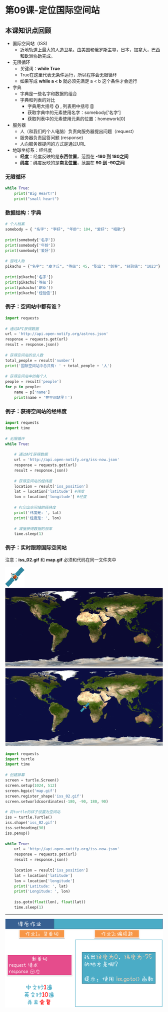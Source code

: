 # 第09课-定位国际空间站

## 本课知识点回顾

* 国际空间站（ISS)
    * 近地轨道上最大的人造卫星。由美国和俄罗斯主导，日本，加拿大，巴西和欧洲协助完成。
* 无限循环
    * 关键词：**while True**
    * True在这里代表无条件运行，所以程序会无限循环
    * 如果写成 **while a < b** 就必须先满足 a < b 这个条件才会运行
* 字典
    * 字典是一些名字和数据的组合
    * 字典和列表的对比
        * 字典用大括号 **{}** , 列表用中括号 **[]**
        * 获取字典中的元素使用名字：somebody['名字']
        * 获取列表中的元素使用元素的位置：homework[0]
* 服务器
    * 人（和我们的个人电脑）负责向服务器提出问题（request）
    * 服务器负责回答问题 (response)
    * 人向服务器提问的方式是通过URL
* 地球坐标系：经纬度
    * **经度**：经度反映的是**东西位置**，范围在 **-180 到 180之间**
    * **纬度**：纬度反映的是**南北位置**，范围在 **90 到 -90之间**


### 无限循环
```python
while True:
    print("Big Heart!")
    print("small heart")
```

### 数据结构：字典
```python
# 个人档案
somebody = { "名字": "李好", "年龄": 104, "爱好": "唱歌"}

print(somebody['名字'])
print(somebody['年龄'])
print(somebody['爱好'])

# 游戏人物
pikachu = {"名字": "皮卡丘", "等级": 45, "职业": "剑客", "经验值": "1023"}

print(pikachu['名字'])
print(pikachu['等级'])
print(pikachu['职业'])
print(pikachu['经验值'])
```


### 例子：空间站中都有谁？
```python
import requests

# 通过API获得数据
url = 'http://api.open-notify.org/astros.json'
response = requests.get(url)
result = response.json()

# 获得空间站的总人数
total_people = result['number']
print('国际空间站中总共有: ' + total_people + '人')

# 获得空间站中的每个人
people = result['people']
for p in people:
    name = p['name']
    print(name + '在空间站里！')

```

### 例子：获得空间站的经纬度
```python
import requests
import time

# 无限循环
while True:

    # 通过API获得数据
    url = 'http://api.open-notify.org/iss-now.json'
    response = requests.get(url)
    result = response.json()

    # 获得空间站的经纬度
    location = result['iss_position']
    lat = location['latitude'] #纬度
    lon = location['longitude'] #经度

    # 打印出空间站的经纬度
    print('纬度是: ', lat)
    print('经度是: ', lon)

    # 减慢获得数据的频率
    time.sleep(1)
```

### 例子：实时跟踪国际空间站
注意：**iss_02.gif** 和 **map.gif** 必须和代码在同一文件夹中

![](/assets/iss_02.gif)
![](/assets/map.gif)
![](/assets/tracking_satellite.png)
```python
import requests
import turtle
import time

# 创建屏幕
screen = turtle.Screen()
screen.setup(1024, 512)
screen.bgpic('map.gif')
screen.register_shape('iss_02.gif')
screen.setworldcoordinates(-180, -90, 180, 90)

# 将turtle的样子设置为空间站
iss = turtle.Turtle()
iss.shape('iss_02.gif')
iss.setheading(90)
iss.penup()

while True:
    url = 'http://api.open-notify.org/iss-now.json'
    response = requests.get(url)
    result = response.json()

    location = result['iss_position']
    lat = location['latitude']
    lon = location['longitude']
    print('Latitude: ', lat)
    print('Longitude: ', lon)

    iss.goto(float(lon), float(lat))
    time.sleep(1)

```



---
![](/assets/第09课_定位国际空间站.png)